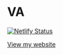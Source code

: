 # VA
[![Netlify Status](https://api.netlify.com/api/v1/badges/830a9b84-6ca3-42c8-a268-23517552656c/deploy-status)](https://app.netlify.com/sites/huanganni/deploys)

[View my website](https://master--huanganni.netlify.app/)
